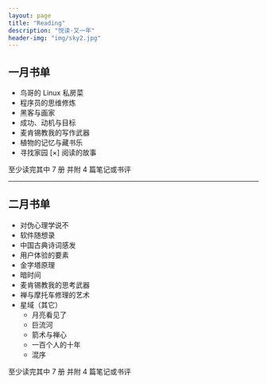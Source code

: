 ```yaml
---
layout: page
title: "Reading"
description: "悦读·又一年"
header-img: "img/sky2.jpg"
---
```


## 一月书单

* 鸟哥的 Linux 私房菜
* 程序员的思维修炼
* 黑客与画家
* 成功、动机与目标
* 麦肯锡教我的写作武器
* 植物的记忆与藏书乐
* 寻找家园
[×] 阅读的故事

至少读完其中 7 册 并附 4 篇笔记或书评

***

## 二月书单

* 对伪心理学说不  
* 软件随想录 
* 中国古典诗词感发 
* 用户体验的要素 
* 金字塔原理 
* 暗时间 
* 麦肯锡教我的思考武器 
* 禅与摩托车修理的艺术 
* 星域（其它）
  * 月亮看见了 
  * 巨流河 
  * 箭术与禅心 
  * 一百个人的十年 
  * 混序 


至少读完其中 7 册 并附 4 篇笔记或书评